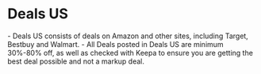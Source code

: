 # Deals US

\- Deals US consists of deals on Amazon and other sites, including Target, Bestbuy and Walmart. - All Deals posted in Deals US are minimum 30%-80% off, as well as checked with Keepa to ensure you are getting the best deal possible and not a markup deal.
